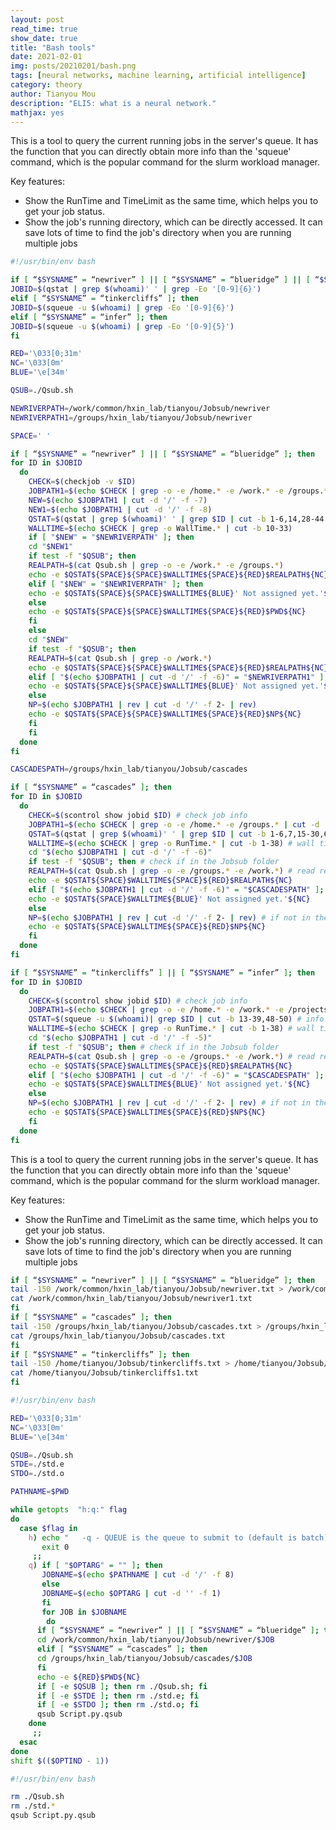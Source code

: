 ```yaml
---
layout: post
read_time: true
show_date: true
title: "Bash tools"
date: 2021-02-01
img: posts/20210201/bash.png
tags: [neural networks, machine learning, artificial intelligence]
category: theory
author: Tianyou Mou
description: "ELI5: what is a neural network."
mathjax: yes
---
```


This is a tool to query the current running jobs in the server's queue. It has the function that you can directly obtain more info than the 'squeue' command, which is the popular command for the slurm workload manager. 

Key features:

- Show the RunTime and TimeLimit as the same time, which helps you to get your job status.
- Show the job's running directory, which can be directly accessed. It can save lots of time to find the job's directory when you are running multiple jobs

```bash
#!/usr/bin/env bash

if [ “$SYSNAME” = “newriver” ] || [ “$SYSNAME” = “blueridge” ] || [ “$SYSNAME” = “cascades” ]; then
JOBID=$(qstat | grep $(whoami)' ' | grep -Eo '[0-9]{6}')
elif [ “$SYSNAME” = “tinkercliffs” ]; then
JOBID=$(squeue -u $(whoami) | grep -Eo '[0-9]{6}')
elif [ “$SYSNAME” = “infer” ]; then
JOBID=$(squeue -u $(whoami) | grep -Eo '[0-9]{5}')
fi

RED='\033[0;31m'
NC='\033[0m'
BLUE='\e[34m'

QSUB=./Qsub.sh

NEWRIVERPATH=/work/common/hxin_lab/tianyou/Jobsub/newriver
NEWRIVERPATH1=/groups/hxin_lab/tianyou/Jobsub/newriver

SPACE=' '

if [ “$SYSNAME” = “newriver” ] || [ “$SYSNAME” = “blueridge” ]; then
for ID in $JOBID
  do
    CHECK=$(checkjob -v $ID) 
    JOBPATH1=$(echo $CHECK | grep -o -e /home.* -e /work.* -e /groups.* | cut -d ' ' -f 1)
    NEW=$(echo $JOBPATH1 | cut -d '/' -f -7)
    NEW1=$(echo $JOBPATH1 | cut -d '/' -f -8)
    QSTAT=$(qstat | grep $(whoami)' ' | grep $ID | cut -b 1-6,14,28-44,69-79,14)
    WALLTIME=$(echo $CHECK | grep -o WallTime.* | cut -b 10-33)
    if [ "$NEW" = "$NEWRIVERPATH" ]; then
    cd "$NEW1" 
    if test -f "$QSUB"; then
    REALPATH=$(cat Qsub.sh | grep -o -e /work.* -e /groups.*)
    echo -e $QSTAT${SPACE}${SPACE}$WALLTIME${SPACE}${RED}$REALPATH${NC}
    elif [ "$NEW" = "$NEWRIVERPATH" ]; then
    echo -e $QSTAT${SPACE}${SPACE}$WALLTIME${BLUE}' Not assigned yet.'${NC}
    else
    echo -e $QSTAT${SPACE}${SPACE}$WALLTIME${SPACE}${RED}$PWD${NC}
    fi
    else
    cd "$NEW"
    if test -f "$QSUB"; then
    REALPATH=$(cat Qsub.sh | grep -o /work.*)
    echo -e $QSTAT${SPACE}${SPACE}$WALLTIME${SPACE}${RED}$REALPATH${NC}
    elif [ "$(echo $JOBPATH1 | cut -d '/' -f -6)" = "$NEWRIVERPATH1" ]; then
    echo -e $QSTAT${SPACE}${SPACE}$WALLTIME${BLUE}' Not assigned yet.'${NC}
    else
    NP=$(echo $JOBPATH1 | rev | cut -d '/' -f 2- | rev)
    echo -e $QSTAT${SPACE}${SPACE}$WALLTIME${SPACE}${RED}$NP${NC}
    fi
    fi
  done
fi

CASCADESPATH=/groups/hxin_lab/tianyou/Jobsub/cascades

if [ “$SYSNAME” = “cascades” ]; then
for ID in $JOBID 
  do
    CHECK=$(scontrol show jobid $ID) # check job info
    JOBPATH1=$(echo $CHECK | grep -o -e /home.* -e /groups.* | cut -d ' ' -f 1) # check job path
    QSTAT=$(qstat | grep $(whoami)' ' | grep $ID | cut -b 1-6,7,15-30,62-72,7) # info from qstat
    WALLTIME=$(echo $CHECK | grep -o RunTime.* | cut -b 1-38) # wall time
    cd "$(echo $JOBPATH1 | cut -d '/' -f -6)"
    if test -f "$QSUB"; then # check if in the Jobsub folder
    REALPATH=$(cat Qsub.sh | grep -o -e /groups.* -e /work.*) # read real path from Qsub.sh file
    echo -e $QSTAT${SPACE}$WALLTIME${SPACE}${RED}$REALPATH${NC} 
    elif [ "$(echo $JOBPATH1 | cut -d '/' -f -6)" = "$CASCADESPATH" ]; then # if Qsub.sh not exist then not assigned yet.
    echo -e $QSTAT${SPACE}$WALLTIME${BLUE}' Not assigned yet.'${NC}
    else
    NP=$(echo $JOBPATH1 | rev | cut -d '/' -f 2- | rev) # if not in the Jobsub folder, then print real path read from job info
    echo -e $QSTAT${SPACE}$WALLTIME${SPACE}${RED}$NP${NC}
    fi
  done
fi

if [ “$SYSNAME” = “tinkercliffs” ] || [ “$SYSNAME” = “infer” ]; then
for ID in $JOBID
  do
    CHECK=$(scontrol show jobid $ID) # check job info
    JOBPATH1=$(echo $CHECK | grep -o -e /home.* -e /work.* -e /projects.* | cut -d ' ' -f 1) # check job path 
    QSTAT=$(squeue -u $(whoami)| grep $ID | cut -b 13-39,48-50) # info from qstat
    WALLTIME=$(echo $CHECK | grep -o RunTime.* | cut -b 1-38) # wall time
    cd "$(echo $JOBPATH1 | cut -d '/' -f -5)"
    if test -f "$QSUB"; then # check if in the Jobsub folder                                              
    REALPATH=$(cat Qsub.sh | grep -o -e /groups.* -e /work.*) # read real path from Qsub.sh file            
    echo -e $QSTAT${SPACE}$WALLTIME${SPACE}${RED}$REALPATH${NC}
    elif [ "$(echo $JOBPATH1 | cut -d '/' -f -6)" = "$CASCADESPATH" ]; then # if Qsub.sh not exist then not assigned yet.
    echo -e $QSTAT${SPACE}$WALLTIME${BLUE}' Not assigned yet.'${NC}
    else
    NP=$(echo $JOBPATH1 | rev | cut -d '/' -f 2- | rev) # if not in the Jobsub folder, then print real path read from job info                
    echo -e $QSTAT${SPACE}$WALLTIME${SPACE}${RED}$NP${NC}
    fi
  done
fi
```
This is a tool to query the current running jobs in the server's queue. It has the function that you can directly obtain more info than the 'squeue' command, which is the popular command for the slurm workload manager. 

Key features:

- Show the RunTime and TimeLimit as the same time, which helps you to get your job status.
- Show the job's running directory, which can be directly accessed. It can save lots of time to find the job's directory when you are running multiple jobs

```bash
if [ “$SYSNAME” = “newriver” ] || [ “$SYSNAME” = “blueridge” ]; then
tail -150 /work/common/hxin_lab/tianyou/Jobsub/newriver.txt > /work/common/hxin_lab/tianyou/Jobsub/newriver1.txt
cat /work/common/hxin_lab/tianyou/Jobsub/newriver1.txt
fi
if [ “$SYSNAME” = “cascades” ]; then
tail -150 /groups/hxin_lab/tianyou/Jobsub/cascades.txt > /groups/hxin_lab/tianyou/Jobsub/cascades1.txt
cat /groups/hxin_lab/tianyou/Jobsub/cascades.txt
fi
if [ “$SYSNAME” = “tinkercliffs” ]; then
tail -150 /home/tianyou/Jobsub/tinkercliffs.txt > /home/tianyou/Jobsub/tinkercliffs1.txt
cat /home/tianyou/Jobsub/tinkercliffs1.txt
fi
```
```bash
#!/usr/bin/env bash

RED='\033[0;31m'
NC='\033[0m'
BLUE='\e[34m'

QSUB=./Qsub.sh
STDE=./std.e
STDO=./std.o

PATHNAME=$PWD

while getopts  "h:q:" flag
do
  case $flag in
    h) echo "   -q - QUEUE is the queue to submit to (default is batch)"
       exit 0
     ;;
    q) if [ "$OPTARG" = "" ]; then
       JOBNAME=$(echo $PATHNAME | cut -d '/' -f 8)
       else
       JOBNAME=$(echo $OPTARG | cut -d '' -f 1)
       fi
       for JOB in $JOBNAME
        do 
	  if [ “$SYSNAME” = “newriver” ] || [ “$SYSNAME” = “blueridge” ]; then
	  cd /work/common/hxin_lab/tianyou/Jobsub/newriver/$JOB
	  elif [ “$SYSNAME” = “cascades” ]; then
	  cd /groups/hxin_lab/tianyou/Jobsub/cascades/$JOB
	  fi
	  echo -e ${RED}$PWD${NC}
	  if [ -e $QSUB ]; then rm ./Qsub.sh; fi
	  if [ -e $STDE ]; then rm ./std.e; fi
	  if [ -e $STDO ]; then rm ./std.o; fi
	  qsub Script.py.qsub
	done
     ;;
  esac 
done
shift $(($OPTIND - 1))
```
```bash
#!/usr/bin/env bash

rm ./Qsub.sh
rm ./std.*
qsub Script.py.qsub
```